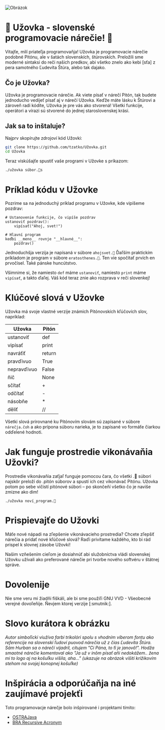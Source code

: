 ![Obrázok](./obrázok.png)

# 🐍 Užovka - slovenské programovacie nárečie! 🐍

Vitajťe, milí priateľja programovaňja! Užovka je programovacie nárečie podobné Pitónu, ale v šatách slovenskích, štúrovskích. Preložili sme moderné sintaksi do reči našich predkov, abi všetko znelo ako kebi [sťa] z pera samotného Ľudevíta Štúra, alebo tak dajako.

## Čo je Užovka?

Užovka je programovacie nárečie. Ak viete písať v nárečí Pitón, tak budete jednoducho vedijeť písať aj v nárečí Užovka. Keďže máte lásku k Štúrovi a zároveň radi kódíte, Užovka je pre vás ako stvorená! Všetki funkcije, operátori a vírazi sú stvorené do jednej staroslovenskej krási.

## Jak sa to inštaluje?

Najprv skopírujte zdrojoví kód Užovki:

```bash
git clone https://github.com/tzatko/Užovka.git
cd Užovka
```

Teraz viskúšajťe spustiť vaše programi v Užovke s príkazom:
```
./užovka súbor.🐍s
```

# Príklad kódu v Užovke
Pozrime sa na jednoduchý príklad programu v Užovke, kde vipíšeme pozdrav:

```
# Ustanovenie funkcije, čo vipíše pozdrav
ustanoviť pozdrav():
    vipísať("Ahoj, svet!")

# Hlavní program
keďbi __meno__ rovnje "__hlavné__":
    pozdrav()
```
Jednoduchšja verzija je napísaná v súbore `ahojsvet.🐍`
Ďaľším praktickím príkladom je program v súbore `eratosthenes.🐍`. Ten vie spočítať prvích en prvočísel. Také pánske huncútstvo.

Všimnime si, že namiesto `def` máme `ustanoviť`, namiesto `print` máme `vipísať`, a takto ďaľej. Váš kód teraz znie ako rozprava v reči slovenkej!

# Klúčové slová v Užovke
Užovka má svoje vlastné verzije známich Pitónovskích kľúčovích slov, napríklad:

| Užovka         | Pitón  |
|----------------|--------|
| ustanoviť      | def    |
| vipísať        | print  |
| navráťiť       | return |
| pravďivuo      | True   |
| nepravďivuo    | False  |
| ňič            | None   |
| sčítať         | +      |
| odčítať        | -      |
| násobňe        | *      |
| děliť          | //     |

Všetki slová prirovnané ku Pitónovím slovám sú zapísané v súbore `nárečja.čoh` a ako prípona súboru narieka, je to zapísané vo formáťe čiarkou odďelené hodnoti.

# Jak funguje prostredie vikonávaňia Užovki?
Prostredie vikonávaňia zaťjaľ funguje pomocou čara, čo všetki .🐍 súbori najskôr preloží do .pitón súborov a spustí ich cez vikonávač Pitónu. Užovka potom po sebe vičistí pitónové súbori – po skončeňí všetko čo je naviše zmizne ako dim!

```
./užovka noví_program.🐍
```

# Prispievajťe do Užovki
Máťe nové nápadi na zľepšenie vikonávacieho prostredia? Chcete zľepšiť nárečia a pridať nové kľúčové slová? Raďi privítame každého, kto bi rád prispel k slovnej zásobe Užovki! 

Našim vzňešením cieľom je dosiahnúť abi služobníctva vládi slovenskej Užovku užívali ako preferované nárečie pri tvorbe nového softvéru v štátnej správe.

# Dovolenije
Nie sme veru mi žiadňi fiškáli, ale bi sme použiľi GNU VVD - Všeobecné verejné dovoľeňije. Ňevjem ktorej verzije [:smutnik:].

# Slovo kurátora k obrázku
*Autor simboľicki viužíva farbi trikolóri spolu s vhodním víberom fontu ako referencije na slovenskí ľudoví puovod nárečia už z čias Ľudevíta Štúra. Sám Hurban sa o nárečí vijadril, citujem "Ci Pána, to ťi je janovô!". Hodža smaotné nárečie komentoval ako "Ja už v inôm písať aňi nedokážem.. žena mi to logo aj na košuľku višila, aha..." (ukazuje na obrázok višití krížikovím stehom na svojej konopnej košuľke)*

# Inšpirácia a odporúčaňja na iné zaujímavé projekťi

Toto programovacje nárečje bolo inšpirované i projektami tímito:

* [OSTRAJava](https://github.com/tkohout/OSTRAJava)
* [BRA Recursive Acronym](https://github.com/tzatko/BRA)